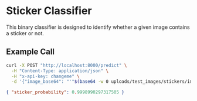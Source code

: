 # Sticker Classifier

This binary classifier is designed to identify whether a given image contains a sticker or not.

## Example Call

```bash
curl -X POST "http://localhost:8000/predict" \
  -H "Content-Type: application/json" \
  -H "x-api-key: changeme" \
  -d '{"image_base64": "'"$(base64 -w 0 uploads/test_images/stickers/img1.jpg)"'"}'
```

```json
{ "sticker_probability": 0.9998990297317505 }
```

